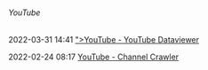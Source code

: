 ######  YouTube

2022-03-31 14:41 [&quot;&gt;YouTube - YouTube Dataviewer](https://citizenevidence.amnestyusa.org/)

2022-02-24 08:17 [YouTube - Channel Crawler](https://channelcrawler.com/)




